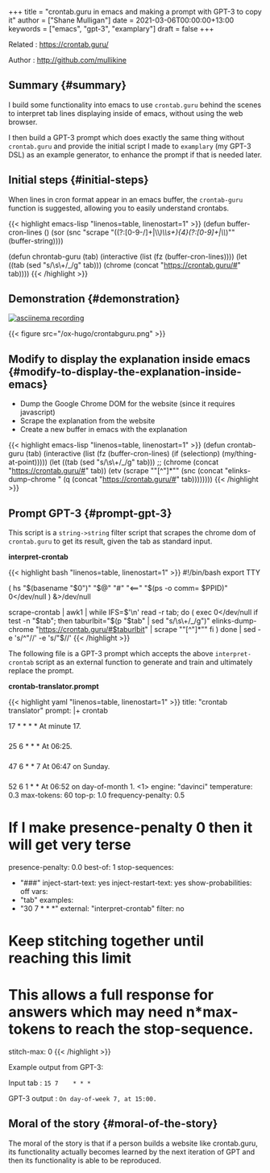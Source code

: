 +++
title = "crontab.guru in emacs and making a prompt with GPT-3 to copy it"
author = ["Shane Mulligan"]
date = 2021-03-06T00:00:00+13:00
keywords = ["emacs", "gpt-3", "examplary"]
draft = false
+++

Related
: <https://crontab.guru/>


Author
: <http://github.com/mullikine>


## Summary {#summary}

I build some functionality into emacs to use
`crontab.guru` behind the scenes to interpret
tab lines displaying inside of emacs, without
using the web browser.

I then build a GPT-3 prompt which does exactly
the same thing without `crontab.guru` and
provide the initial script I made to
`examplary` (my GPT-3 DSL) as an example
generator, to enhance the prompt if that is
needed later.


## Initial steps {#initial-steps}

When lines in cron format appear in an emacs
buffer, the `crontab-guru` function is
suggested, allowing you to easily understand
crontabs.

{{< highlight emacs-lisp "linenos=table, linenostart=1" >}}
(defun buffer-cron-lines ()
  (sor (snc "scrape \"((?:[0-9-/]+|\\\\*)\\\\s+){4}(?:[0-9]+|\\\\*)\"" (buffer-string))))

(defun chrontab-guru (tab)
  (interactive (list (fz (buffer-cron-lines))))
  (let ((tab (sed "s/\\s\\+/_/g" tab)))
    (chrome (concat "https://crontab.guru/#" tab))))
{{< /highlight >}}


## Demonstration {#demonstration}

<a title="asciinema recording" href="https://asciinema.org/a/dKU8QGolIthb93F8P29NESdn6" target="_blank"><img alt="asciinema recording" src="https://asciinema.org/a/dKU8QGolIthb93F8P29NESdn6.svg" /></a>

{{< figure src="/ox-hugo/crontabguru.png" >}}


## Modify to display the explanation inside emacs {#modify-to-display-the-explanation-inside-emacs}

-   Dump the Google Chrome DOM for the website (since it requires javascript)
-   Scrape the explanation from the website
-   Create a new buffer in emacs with the explanation

<!--listend-->

{{< highlight emacs-lisp "linenos=table, linenostart=1" >}}
(defun crontab-guru (tab)
  (interactive (list (fz (buffer-cron-lines) (if (selectionp) (my/thing-at-point)))))
  (let ((tab (sed "s/\\s\\+/_/g" tab)))
    ;; (chrome (concat "https://crontab.guru/#" tab))
    (etv (scrape "\"[^\"]*\"" (snc (concat "elinks-dump-chrome " (q (concat "https://crontab.guru/#" tab))))))))
{{< /highlight >}}


## Prompt GPT-3 {#prompt-gpt-3}

This script is a `string->string` filter
script that scrapes the chrome dom of
`crontab.guru` to get its result, given the tab as standard input.

<span class="underline">**interpret-crontab**</span>

{{< highlight bash "linenos=table, linenostart=1" >}}
#!/bin/bash
export TTY

( hs "$(basename "$0")" "$@" "#" "<==" "$(ps -o comm= $PPID)" 0</dev/null ) &>/dev/null

scrape-crontab | awk1 | while IFS=$'\n' read -r tab; do
    (
        exec 0</dev/null
        if test -n "$tab"; then
            taburlbit="$(p "$tab" | sed "s/\\s\\+/_/g")"
            elinks-dump-chrome "https://crontab.guru/#$taburlbit" | scrape "\"[^\"]*\""
        fi
    )
done | sed -e 's/^"//' -e 's/"$//'
{{< /highlight >}}

The following file is a GPT-3 prompt which
accepts the above `interpret-crontab` script
as an external function to generate and train
and ultimately replace the prompt.

<span class="underline">**crontab-translator.prompt**</span>

{{< highlight yaml "linenos=table, linenostart=1" >}}
title: "crontab translator"
prompt: |+
  crontab

  17 *	* * *
  At minute 17.
  ###
  25 6	* * *
  At 06:25.
  ###
  47 6	* * 7
  At 06:47 on Sunday.
  ###
  52 6	1 * *
  At 06:52 on day-of-month 1.
  <1>
engine: "davinci"
temperature: 0.3
max-tokens: 60
top-p: 1.0
frequency-penalty: 0.5
# If I make presence-penalty 0 then it will get very terse
presence-penalty: 0.0
best-of: 1
stop-sequences:
- "###"
inject-start-text: yes
inject-restart-text: yes
show-probabilities: off
vars:
- "tab"
examples:
- "30 7    * * *"
external: "interpret-crontab"
filter: no
# Keep stitching together until reaching this limit
# This allows a full response for answers which may need n*max-tokens to reach the stop-sequence.
stitch-max: 0
{{< /highlight >}}

Example output from GPT-3:

Input tab
: `15 7    * * *`


GPT-3 output
: `On day-of-week 7, at 15:00.`


## Moral of the story {#moral-of-the-story}

The moral of the story is that if a person
builds a website like crontab.guru, its
functionality actually becomes learned by the
next iteration of GPT and then its
functionality is able to be reproduced.